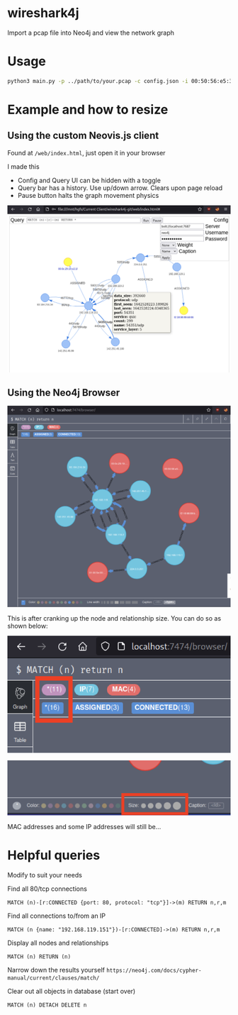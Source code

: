 # wireshark4j
Import a pcap file into Neo4j and view the network graph

# Usage

```bash
python3 main.py -p ../path/to/your.pcap -c config.json -i 00:50:56:e5:33:52
```

# Example and how to resize

## Using the custom Neovis.js client

Found at `/web/index.html`, just open it in your browser

I made this

 - Config and Query UI can be hidden with a toggle
 - Query bar has a history. Use up/down arrow. Clears upon page reload
 - Pause button halts the graph movement physics

![Preview](/screenshots/Screen%20Shot%202022-01-19%20at%203.02.39%20PM.png "Neovis.js client")

## Using the Neo4j Browser

![Preview](/screenshots/Screen%20Shot%202022-01-18%20at%204.51.56%20PM.png "Preview")

This is after cranking up the node and relationship size. You can do so as shown below:

![Click here](/screenshots/Screen%20Shot%202022-01-18%20at%204.52.05%20PM.png "Node and Edge labels")

![then here](/screenshots/Screen%20Shot%202022-01-18%20at%204.52.45%20PM.png "Edit size, color")

MAC addresses and some IP addresses will still be...

# Helpful queries

Modify to suit your needs

Find all 80/tcp connections

```
MATCH (n)-[r:CONNECTED {port: 80, protocol: "tcp"}]->(m) RETURN n,r,m
```

Find all connections to/from an IP

```
MATCH (n {name: "192.168.119.151"})-[r:CONNECTED]->(m) RETURN n,r,m
```

Display all nodes and relationships

```
MATCH (n) RETURN (n)
```

Narrow down the results yourself `https://neo4j.com/docs/cypher-manual/current/clauses/match/`

Clear out all objects in database (start over)

```
MATCH (n) DETACH DELETE n
```
